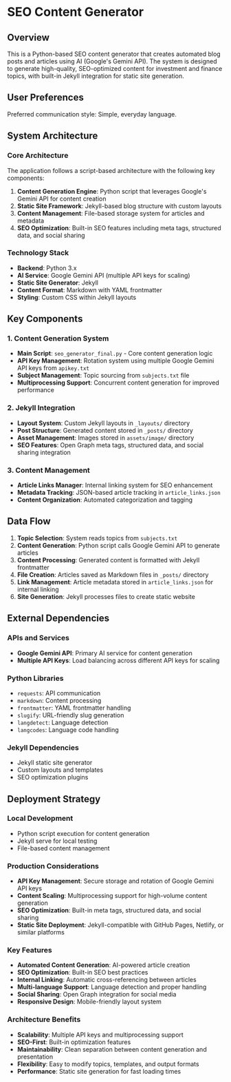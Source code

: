 # SEO Content Generator

## Overview

This is a Python-based SEO content generator that creates automated blog posts and articles using AI (Google's Gemini API). The system is designed to generate high-quality, SEO-optimized content for investment and finance topics, with built-in Jekyll integration for static site generation.

## User Preferences

Preferred communication style: Simple, everyday language.

## System Architecture

### Core Architecture
The application follows a script-based architecture with the following key components:

1. **Content Generation Engine**: Python script that leverages Google's Gemini API for content creation
2. **Static Site Framework**: Jekyll-based blog structure with custom layouts
3. **Content Management**: File-based storage system for articles and metadata
4. **SEO Optimization**: Built-in SEO features including meta tags, structured data, and social sharing

### Technology Stack
- **Backend**: Python 3.x
- **AI Service**: Google Gemini API (multiple API keys for scaling)
- **Static Site Generator**: Jekyll
- **Content Format**: Markdown with YAML frontmatter
- **Styling**: Custom CSS within Jekyll layouts

## Key Components

### 1. Content Generation System
- **Main Script**: `seo_generator_final.py` - Core content generation logic
- **API Key Management**: Rotation system using multiple Google Gemini API keys from `apikey.txt`
- **Subject Management**: Topic sourcing from `subjects.txt` file
- **Multiprocessing Support**: Concurrent content generation for improved performance

### 2. Jekyll Integration
- **Layout System**: Custom Jekyll layouts in `_layouts/` directory
- **Post Structure**: Generated content stored in `_posts/` directory
- **Asset Management**: Images stored in `assets/image/` directory
- **SEO Features**: Open Graph meta tags, structured data, and social sharing integration

### 3. Content Management
- **Article Links Manager**: Internal linking system for SEO enhancement
- **Metadata Tracking**: JSON-based article tracking in `article_links.json`
- **Content Organization**: Automated categorization and tagging

## Data Flow

1. **Topic Selection**: System reads topics from `subjects.txt`
2. **Content Generation**: Python script calls Google Gemini API to generate articles
3. **Content Processing**: Generated content is formatted with Jekyll frontmatter
4. **File Creation**: Articles saved as Markdown files in `_posts/` directory
5. **Link Management**: Article metadata stored in `article_links.json` for internal linking
6. **Site Generation**: Jekyll processes files to create static website

## External Dependencies

### APIs and Services
- **Google Gemini API**: Primary AI service for content generation
- **Multiple API Keys**: Load balancing across different API keys for scaling

### Python Libraries
- `requests`: API communication
- `markdown`: Content processing
- `frontmatter`: YAML frontmatter handling
- `slugify`: URL-friendly slug generation
- `langdetect`: Language detection
- `langcodes`: Language code handling

### Jekyll Dependencies
- Jekyll static site generator
- Custom layouts and templates
- SEO optimization plugins

## Deployment Strategy

### Local Development
- Python script execution for content generation
- Jekyll serve for local testing
- File-based content management

### Production Considerations
- **API Key Management**: Secure storage and rotation of Google Gemini API keys
- **Content Scaling**: Multiprocessing support for high-volume content generation
- **SEO Optimization**: Built-in meta tags, structured data, and social sharing
- **Static Site Deployment**: Jekyll-compatible with GitHub Pages, Netlify, or similar platforms

### Key Features
- **Automated Content Generation**: AI-powered article creation
- **SEO Optimization**: Built-in SEO best practices
- **Internal Linking**: Automatic cross-referencing between articles
- **Multi-language Support**: Language detection and proper handling
- **Social Sharing**: Open Graph integration for social media
- **Responsive Design**: Mobile-friendly layout system

### Architecture Benefits
- **Scalability**: Multiple API keys and multiprocessing support
- **SEO-First**: Built-in optimization features
- **Maintainability**: Clean separation between content generation and presentation
- **Flexibility**: Easy to modify topics, templates, and output formats
- **Performance**: Static site generation for fast loading times